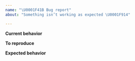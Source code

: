 ```yaml
---
name: "\U0001F41B Bug report"
about: "Something isn’t working as expected \U0001F914"

---
```


**Current behavior**
<!-- A clear and concise description of what the bug is -->

**To reproduce**

<!--
Post a link to a reproducible demo repository here.

  1. Fork the example project repository: https://github.com/styleguidist/example
     (please don’t use the main, styleguidist/react-styleguidist, repository).
  2. Modify it to reproduce the issue.
  3. Push to GitHub and paste the link here.

Most likely you’ll find an issue yourself, while creating a demo.

Make sure you’re using the latest version of React Styleguidist.

💀 Issues without a demo will be closed! 💀
-->

**Expected behavior**
<!-- A clear and concise description of what you expected to happen -->
